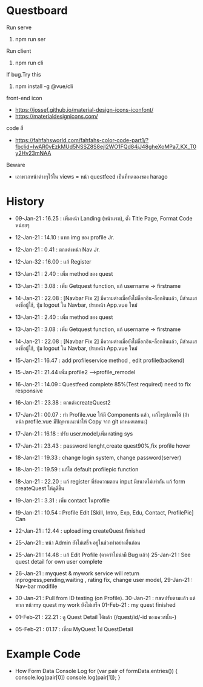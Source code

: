 # Questboard
Run serve
1. npm run ser

Run client
1. npm run cli

If bug.Try this
1. npm install -g @vue/cli

front-end icon
+ https://jossef.github.io/material-design-icons-iconfont/
+ https://materialdesignicons.com/

code สี 
+ https://fahfahsworld.com/fahfahs-color-code-part1/?fbclid=IwAR0vEzkMUd5NSSZ8S8ejl2WO1FQd84jJ48gheXoMPa7_KX_T0y2Hv23mNAA

Beware
- เอาพวกหน้าต่างๆไว้ใน views
= หน้า questfeed เป็นที่ทดลองของ harago

# History
+ 09-Jan-21 : 16.25 : เพิ่มหน้า Landing (หน้าเเรก), ตั้ง Title Page, Format Code หน่อยๆ
+ 12-Jan-21 : 14.10 : แทก img ของ profile Jr.
+ 12-Jan-21 : 0.41  : ตกแต่งหน้า Nav  Jr.
+ 12-Jan-32 : 16.00 : เเก้ Register
+ 13-Jan-21 : 2.40 : เพิ่ม method ของ quest
+ 13-Jan-21 : 3.08 : เพิ่ม Getquest function, แก้ username -> firstname
+ 14-Jan-21 : 22.08 : [Navbar Fix 2] มีความต่างเมื่อยังไม่ล็อกอิน-ล็อกอินเเล้ว, มีส่วนเเสดงชื่อผู้ใช้, ปุ่ม logout ใน Navbar, ปรบหน้า App.vue ใหม่
+ 13-Jan-21 : 2.40  : เพิ่ม method ของ quest
+ 13-Jan-21 : 3.08  : เพิ่ม Getquest function, แก้ username -> firstname
+ 14-Jan-21 : 22.08 : [Navbar Fix 2] มีความต่างเมื่อยังไม่ล็อกอิน-ล็อกอินเเล้ว, มีส่วนเเสดงชื่อผู้ใช้, ปุ่ม logout ใน Navbar, ปรบหน้า App.vue ใหม่
+ 15-Jan-21 : 16.47 : add profileservice method , edit profile(backend)
+ 15-Jan-21 : 21.44 เพิ่ม profile2 -->profile_remodel
+ 16-Jan-21 : 14.09 : Questfeed complete 85%(Test required) need to fix responsive
+ 16-Jan-21 : 23.38 : ตกแต่งcreateQuest2 
+ 17-Jan-21 : 00.07 : ทำ Profile.vue ให้มี Components เเล้ว, เเก้ไขรูปภาพได้ (ถ้าหน้า profile.vue มีปัญหาเเนะนำให้ Copy จาก git มาหมดเลยนะ)
+ 17-Jan-21 : 16.18 : ปรับ user.model,เพิ่ม rating sys
+ 17-Jan-21 : 23.43 : password lenght,create quest90%,fix profile hover
+ 18-Jan-21 : 19.33 : change login system, change password(server)
+ 18-Jan-21 : 19.59 : แก้ไข default profilepic function
  

+ 18-Jan-21 : 22.20 : แก้ register ที่ข้อความตอน input มีขนาดไม่เท่ากัน แก้ form createQuest ให้ดูดีขึ้น   
+ 19-Jan-21 : 3.31  : เพิ่ม contact ในprofile
+ 19-Jan-21 : 10.54 : Profile Edit [Skill, Intro, Exp, Edu, Contact, ProfilePic] Can
+ 22-Jan-21 : 12.44 : upload img createQuest finished 
+ 25-Jan-21 : หน้า Admin ยังไม่เสร็จ อยู่ในช่วงทำอย่างอื่นก่อน
+ 25-Jan-21 : 14.48 : เเก้ Edit Profile (คาดว่าไม่น่ามี Bug เเล้ว)
  25-Jan-21 : See quest detail for own user complete
+ 26-Jan-21 : myquest & mywork service will return inprogress,pending,waiting , rating fix, change user model, 
  29-Jan-21 : Nav-bar modifile
+ 30-Jan-21 : Pull from ID testing (on Profile).
  30-Jan-21 : navปรับตามแล้ว แต่พวก หน้าmy quest my work       ยังไม่เสร็จ
  01-Feb-21 : my quest finished
+ 01-Feb-21 : 22.21 : ดู Quest Detail ได้เเล้ว (/quest/id/-id ของเควสนั้น-)
+ 05-Feb-21 : 01.17 : เชื่อม MyQuest ไป QuestDetail

# Example Code
+ How Form Data Console Log
    for (var pair of formData.entries()) {
	    console.log(pair[0])
      console.log(pair[1]);
    }

